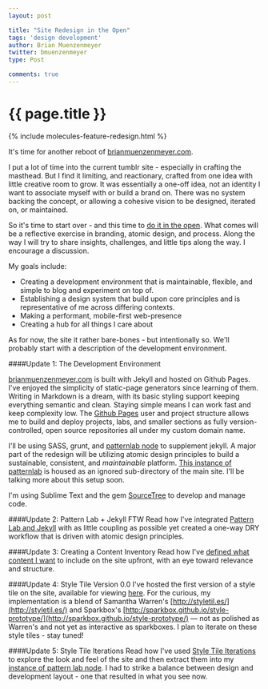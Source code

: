 ```yaml
---
layout: post

title: "Site Redesign in the Open"
tags: 'design development'
author: Brian Muenzenmeyer
twitter: bmuenzenmeyer
type: Post

comments: true
---
```


{{ page.title }}
================

{% include molecules-feature-redesign.html %}

It's time for another reboot of [brianmuenzenmeyer.com](http://brianmuenzenmeyer.com).

I put a lot of time into the current tumblr site - especially in crafting the masthead. But I find it limiting, and reactionary, crafted from one idea with little creative room to grow. It was essentially a one-off idea, not an identity I want to associate myself with or build a brand on. There was no system backing the concept, or allowing a cohesive vision to be designed, iterated on, or maintained. 

So it's time to start over - and this time to [do it in the open](http://bradfrost.com/blog/post/designing-in-the-open/). What comes will be a reflective exercise in branding, atomic design, and process. Along the way I will try to share insights, challenges, and little tips along the way. I encourage a discussion.

My goals include:

* Creating a development environment that is maintainable, flexible, and simple to blog and experiment on top of.
* Establishing a design system that build upon core principles and is representative of me across differing contexts.
* Making a performant, mobile-first web-presence
* Creating a hub for all things I care about

As for now, the site it rather bare-bones - but intentionally so. We'll probably start with a description of the development environment. 

####Update 1: The Development Environment

[brianmuenzenmeyer.com](http://brianmuenzenmeyer.com) is built with Jekyll and hosted on Github Pages. I've enjoyed the simplicity of static-page generators since learning of them. Writing in Markdown is a dream, with its basic styling support keeping everything semantic and clean. Staying simple means I can work fast and keep complexity low. The [Github Pages](https://help.github.com/articles/user-organization-and-project-pages/) user and project structure allows me to build and deploy projects, labs, and smaller sections as fully version-controlled, open source repositories all under my custom domain name.

I'll be using SASS, grunt, and [patternlab node](https://github.com/pattern-lab/patternlab-node) to supplement jekyll. A major part of the redesign will be utilizing atomic design principles to build a sustainable, consistent, and _maintainable_ platform. [This instance of patternlab](https://github.com/bmuenzenmeyer/patternlab) is housed as an ignored sub-directory of the main site. I'll be talking more about this setup soon.

I'm using Sublime Text and the gem [SourceTree](http://www.sourcetreeapp.com/) to develop and manage code.

####Update 2: Pattern Lab + Jekyll FTW
Read how I've integrated [Pattern Lab and Jekyll](http://www.brianmuenzenmeyer.com/using-patternlab-to-design-build-and-maintain-a-website/) with as little coupling as possible yet created a one-way DRY workflow that is driven with atomic design principles. 

####Update 3: Creating a Content Inventory
Read how I've [defined what content I want](http://www.brianmuenzenmeyer.com/creating-a-content-inventory/) to include on the site upfront, with an eye toward relevance and structure.

####Update 4: Style Tile Version 0.0
I've hosted the first version of a style tile on the site, available for viewing [here](http://www.brianmuenzenmeyer.com/styletile/). For the curious, my implementation is a blend of Samantha Warren's [http://styletil.es/](http://styletil.es/) and Sparkbox's [http://sparkbox.github.io/style-prototype/](http://sparkbox.github.io/style-prototype/) &mdash; not as polished as Warren's and not yet as interactive as sparkboxes. I plan to iterate on these style tiles - stay tuned!

####Update 5: Style Tile Iterations
Read how I've used [Style Tile Iterations](http://www.brianmuenzenmeyer.com/style-tile-iterations/) to explore the look and feel of the site and then extract them into my [instance of pattern lab node](www.brianmuenzenmeyer.com/patternlab/public/index.html). I had to strike a balance between design and development layout - one that resulted in what you see now.